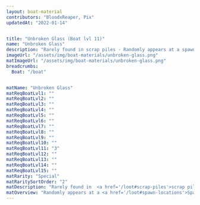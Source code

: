 ```yaml
---
layout: boat-material
contributors: "BloodxReaper, Pix"
updatedAt: "2022-01-14"


title: "Unbroken Glass (Boat lvl 11)"
name: "Unbroken Glass"
description: "Rarely found in scrap piles - Randomly appears at a spawn location"
imageUrl: "/assets/img/boat-materials/unbroken-glass.png"
matImageUrl: "/assets/img/boat-materials/unbroken-glass.png"
breadcrumbs:
  Boat: "/boat"


matName: "Unbroken Glass"
matReqBoatLvl1: ""
matReqBoatLvl2: ""
matReqBoatLvl3: ""
matReqBoatLvl4: ""
matReqBoatLvl5: ""
matReqBoatLvl6: ""
matReqBoatLvl7: ""
matReqBoatLvl8: ""
matReqBoatLvl9: ""
matReqBoatLvl10: ""
matReqBoatLvl11: "3"
matReqBoatLvl12: ""
matReqBoatLvl13: ""
matReqBoatLvl14: ""
matReqBoatLvl15: ""
matRarity: "Special"
matRaritySortOrder: "2"
matDescription: "Rarely found in  <a href='/loot#scrap-piles'>scrap piles</a>"
matOverview: "Randomly appears at a <a href='/loot#spawn-locations'>Spawn Location</a>"
---
```



